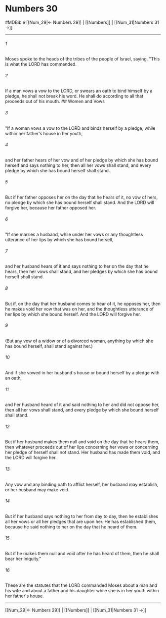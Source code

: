# Numbers 30
#MDBible
[[Num_29|← Numbers 29]] | [[Numbers]] | [[Num_31|Numbers 31 →]]

***

###### 1 

Moses spoke to the heads of the tribes of the people of Israel, saying, "This is what the LORD has commanded. 

###### 2 

If a man vows a vow to the LORD, or swears an oath to bind himself by a pledge, he shall not break his word. He shall do according to all that proceeds out of his mouth. ## Women and Vows 

###### 3 

"If a woman vows a vow to the LORD and binds herself by a pledge, while within her father's house in her youth, 

###### 4 

and her father hears of her vow and of her pledge by which she has bound herself and says nothing to her, then all her vows shall stand, and every pledge by which she has bound herself shall stand. 

###### 5 

But if her father opposes her on the day that he hears of it, no vow of hers, no pledge by which she has bound herself shall stand. And the LORD will forgive her, because her father opposed her. 

###### 6 

"If she marries a husband, while under her vows or any thoughtless utterance of her lips by which she has bound herself, 

###### 7 

and her husband hears of it and says nothing to her on the day that he hears, then her vows shall stand, and her pledges by which she has bound herself shall stand. 

###### 8 

But if, on the day that her husband comes to hear of it, he opposes her, then he makes void her vow that was on her, and the thoughtless utterance of her lips by which she bound herself. And the LORD will forgive her. 

###### 9 

(But any vow of a widow or of a divorced woman, anything by which she has bound herself, shall stand against her.) 

###### 10 

And if she vowed in her husband's house or bound herself by a pledge with an oath, 

###### 11 

and her husband heard of it and said nothing to her and did not oppose her, then all her vows shall stand, and every pledge by which she bound herself shall stand. 

###### 12 

But if her husband makes them null and void on the day that he hears them, then whatever proceeds out of her lips concerning her vows or concerning her pledge of herself shall not stand. Her husband has made them void, and the LORD will forgive her. 

###### 13 

Any vow and any binding oath to afflict herself, her husband may establish, or her husband may make void. 

###### 14 

But if her husband says nothing to her from day to day, then he establishes all her vows or all her pledges that are upon her. He has established them, because he said nothing to her on the day that he heard of them. 

###### 15 

But if he makes them null and void after he has heard of them, then he shall bear her iniquity." 

###### 16 

These are the statutes that the LORD commanded Moses about a man and his wife and about a father and his daughter while she is in her youth within her father's house. 

***

[[Num_29|← Numbers 29]] | [[Numbers]] | [[Num_31|Numbers 31 →]]
